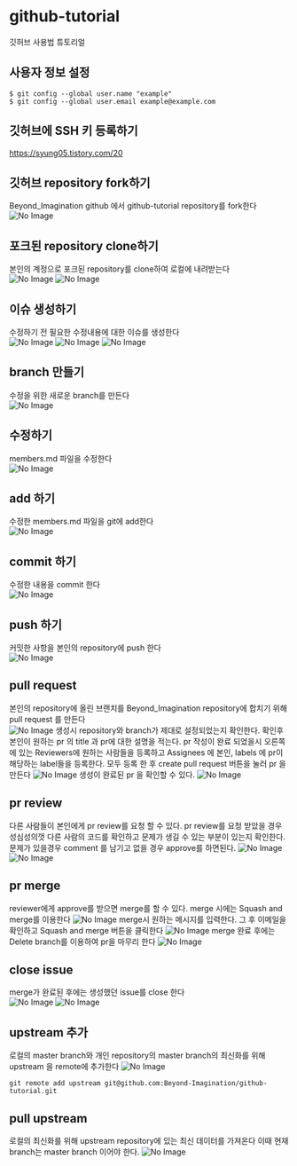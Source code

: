 # github-tutorial
깃허브 사용법 튜토리얼

## 사용자 정보 설정
``` shell
$ git config --global user.name "example"
$ git config --global user.email example@example.com
```
## 깃허브에 SSH 키 등록하기
https://syung05.tistory.com/20

## 깃허브 repository fork하기
Beyond_Imagination github 에서 github-tutorial repository를 fork한다  
![No Image](/images/fork.png)

## 포크된 repository clone하기
본인의 계정으로 포크된 repository를 clone하여 로컬에 내려받는다  
![No Image](/images/clone_1.png)
![No Image](/images/clone_2.png)

## 이슈 생성하기
수정하기 전 필요한 수정내용에 대한 이슈를 생성한다  
![No Image](/images/create_issue_1.png)
![No Image](/images/create_issue_2.png)
![No Image](/images/create_issue_3.png)

## branch 만들기
수정을 위한 새로운 branch를 만든다  
![No Image](/images/branch.png)

## 수정하기
members.md 파일을 수정한다  
![No Image](/images/update.png)

## add 하기
수정한 members.md 파일을 git에 add한다  
![No Image](/images/add.png)

## commit 하기
수정한 내용을 commit 한다  
![No Image](/images/commit.png)

## push 하기
커밋한 사항을 본인의 repository에 push 한다  
![No Image](/images/push.png)

## pull request
본인의 repository에 올린 브랜치를 Beyond_Imagination repository에 합치기 위해 pull request 를 만든다  
![No Image](/images/pull_request_1.png)
생성시 repository와 branch가 제대로 설정되었는지 확인한다. 확인후 본인이 원하는 pr 의 title 과 pr에 대한 설명을 적는다. pr 작성이 완료 되었을시 오른쪽에 있는 Reviewers에 원하는 사람들을 등록하고 Assignees 에 본인, labels 에 pr이 해당하는 label들을 등록한다. 모두 등록 한 후 create pull request 버튼을 눌러 pr 을 만든다
![No Image](/images/pull_request_2.png)
생성이 완료된 pr 을 확인할 수 있다.
![No Image](/images/pull_request_3.png)

## pr review
다른 사람들이 본인에게 pr review를 요청 할 수 있다. pr review를 요청 받았을 경우 성심성의껏 다른 사람의 코드를 확인하고 문제가 생길 수 있는 부분이 있는지 확인한다.
문제가 있을경우 comment 를 남기고 없을 경우 approve를 하면된다.
![No Image](/images/pr_review_1.png)
![No Image](/images/pr_review_2.png)

## pr merge
reviewer에게 approve를 받으면 merge를 할 수 있다. merge 시에는 Squash and merge를 이용한다
![No Image](/images/merge_1.png)
merge시 원하는 메시지를 입력한다. 그 후 이메일을 확인하고 Squash and merge 버튼을 클릭한다
![No Image](/images/merge_2.png)
merge 완료 후에는 Delete branch를 이용하여 pr을 마무리 한다
![No Image](/images/merge_3.png)

## close issue
merge가 완료된 후에는 생성했던 issue를 close 한다  
![No Image](/images/close_issue_1.png)
![No Image](/images/close_issue_2.png)

## upstream 추가
로컬의 master branch와 개인 repository의 master branch의 최신화를 위해 upstream 을 remote에 추가한다
![No Image](/images/upstream.png)
``` shell
git remote add upstream git@github.com:Beyond-Imagination/github-tutorial.git
```

## pull upstream
로컬의 최신화를 위해 upstream repository에 있는 최신 데이터를 가져온다 이때 현재 branch는 master branch 이어야 한다.
![No Image](/images/refresh_local.png)